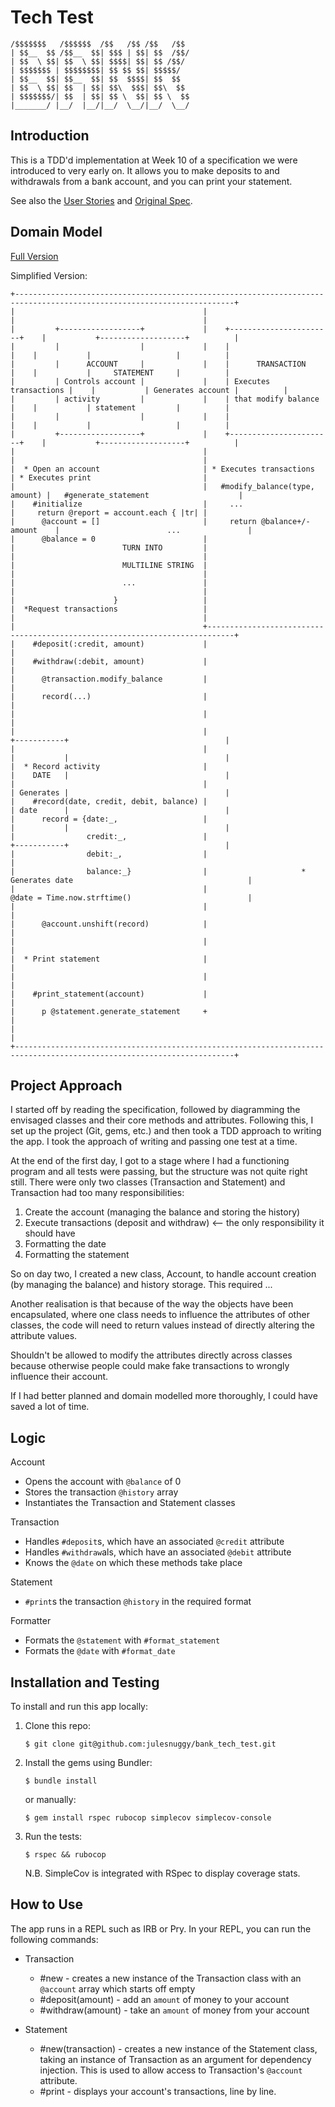 # Tech Test
```
/$$$$$$$   /$$$$$$  /$$   /$$ /$$   /$$
| $$__  $$ /$$__  $$| $$$ | $$| $$  /$$/
| $$  \ $$| $$  \ $$| $$$$| $$| $$ /$$/
| $$$$$$$ | $$$$$$$$| $$ $$ $$| $$$$$/
| $$__  $$| $$__  $$| $$  $$$$| $$  $$
| $$  \ $$| $$  | $$| $$\  $$$| $$\  $$
| $$$$$$$/| $$  | $$| $$ \  $$| $$ \  $$
|_______/ |__/  |__/|__/  \__/|__/  \__/
```

## Introduction
This is a TDD'd implementation at Week 10 of a specification we were introduced to very early on. It allows you to make deposits to and withdrawals from a bank account, and you can print your statement.

See also the [User Stories](UserStories.md) and [Original Spec](OriginalSpec.md).

## Domain Model
[Full Version](DomainModel.md)

Simplified Version:
```
+-----------------------------------------------------------------------------------------------------------------------+
|                                          |                                 |                                          |
|         +------------------+             |    +-----------------------+    |           +-------------------+          |
|         |                  |             |    |                       |    |           |                   |          |
|         |      ACCOUNT     |             |    |      TRANSACTION      |    |           |     STATEMENT     |          |
|         | Controls account |             |    | Executes transactions |    |           | Generates account |          |
|         | activity         |             |    | that modify balance   |    |           | statement         |          |
|         |                  |             |    |                       |    |           |                   |          |
|         +------------------+             |    +-----------------------+    |           +-------------------+          |
|                                          |                                 |                                          |
|  * Open an account                       | * Executes transactions         | * Executes print                         |
|                                          |   #modify_balance(type, amount) |   #generate_statement                    |
|    #initialize                           |     ...                         |     return @report = account.each { |tr| |
|      @account = []                       |     return @balance+/-amount    |                        ...               |
|      @balance = 0                        |                                 |                        TURN INTO         |
|                                          |                                 |                        MULTILINE STRING  |
|                                          |                                 |                        ...               |
|                                          |                                 |                      }                   |
|  *Request transactions                   |                                 |                                          |
|                                          +----------------------------------------------------------------------------+
|    #deposit(:credit, amount)             |                                                                            |
|    #withdraw(:debit, amount)             |                                                                            |
|      @transaction.modify_balance         |                                                                            |
|      record(...)                         |                                                                            |
|                                          |                                                                            |
|                                          |                            +-----------+                                   |
|                                          |                            |           |                                   |
|  * Record activity                       |                            |    DATE   |                                   |
|                                          |                            | Generates |                                   |
|    #record(date, credit, debit, balance) |                            | date      |                                   |
|      record = {date:_,                   |                            |           |                                   |
|                credit:_,                 |                            +-----------+                                   |
|                debit:_,                  |                                                                            |
|                balance:_}                |                     * Generates date                                       |
|                                          |                       @date = Time.now.strftime()                          |
|                                          |                                                                            |
|      @account.unshift(record)            |                                                                            |
|                                          |                                                                            |
|  * Print statement                       |                                                                            |
|                                          |                                                                            |
|    #print_statement(account)             |                                                                            |
|      p @statement.generate_statement     +                                                                            |
|                                                                                                                       |
+-----------------------------------------------------------------------------------------------------------------------+

```

## Project Approach
I started off by reading the specification, followed by diagramming the envisaged classes and their core methods and attributes. Following this, I set up the project (Git, gems, etc.) and then took a TDD approach to writing the app. I took the approach of writing and passing one test at a time.

At the end of the first day, I got to a stage where I had a functioning program and all tests were passing, but the structure was not quite right still. There were only two classes (Transaction and Statement) and Transaction had too many responsibilities:
1. Create the account (managing the balance and storing the history)
2. Execute transactions (deposit and withdraw) <-- the only responsibility it should have
3. Formatting the date
4. Formatting the statement

So on day two, I created a new class, Account, to handle account creation (by managing the balance) and history storage. This required ...

Another realisation is that because of the way the objects have been encapsulated, where one class needs to influence the attributes of other classes, the code will need to return values instead of directly altering the attribute values.

Shouldn't be allowed to modify the attributes directly across classes because otherwise people could make fake transactions to wrongly influence their account.

If I had better planned and domain modelled more thoroughly, I could have saved a lot of time.

## Logic
Account
  - Opens the account with `@balance` of 0
  - Stores the transaction `@history` array
  - Instantiates the Transaction and Statement classes

Transaction
  - Handles `#deposit`s, which have an associated `@credit` attribute
  - Handles `#withdraw`als, which have an associated `@debit` attribute
  - Knows the `@date` on which these methods take place

Statement
 - `#print`s the transaction `@history` in the required format

 Formatter
 - Formats the `@statement` with `#format_statement`
 - Formats the `@date` with `#format_date`

## Installation and Testing
To install and run this app locally:

1. Clone this repo:

   `$ git clone git@github.com:julesnuggy/bank_tech_test.git`

2. Install the gems using Bundler:

   `$ bundle install`

   or manually:

   `$ gem install rspec rubocop simplecov simplecov-console`

3. Run the tests:

   `$ rspec && rubocop`

   N.B. SimpleCov is integrated with RSpec to display coverage stats.

## How to Use
The app runs in a REPL such as IRB or Pry. In your REPL, you can run the following commands:
* Transaction
  * #new - creates a new instance of the Transaction class with an `@account` array which starts off empty
  * #deposit(amount) - add an `amount` of money to your account
  * #withdraw(amount) - take an `amount` of money from your account

* Statement
  * #new(transaction) - creates a new instance of the Statement class, taking an instance of Transaction as an argument for dependency injection. This is used to allow access to Transaction's `@account` attribute.
  * #print - displays your account's transactions, line by line.
